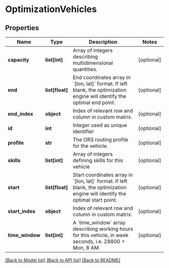 # OptimizationVehicles

## Properties
Name | Type | Description | Notes
------------ | ------------- | ------------- | -------------
**capacity** | **list[int]** | Array of integers describing multidimensional quantities.  | [optional] 
**end** | **list[float]** | End coordinates array in &#x60;[lon, lat]&#x60; format. If left blank, the optimization engine will identify the optimal end point.  | [optional] 
**end_index** | **object** | Index of relevant row and column in custom matrix.  | [optional] 
**id** | **int** | Integer used as unique identifier  | [optional] 
**profile** | **str** | The ORS routing profile for the vehicle.  | [optional] 
**skills** | **list[int]** | Array of integers defining skills for this vehicle  | [optional] 
**start** | **list[float]** | Start coordinates array in &#x60;[lon, lat]&#x60; format. If left blank, the optimization engine will identify the optimal start point.  | [optional] 
**start_index** | **object** | Index of relevant row and column in custom matrix.  | [optional] 
**time_window** | **list[int]** | A &#x60;time_window&#x60; array describing working hours for this vehicle, in week seconds, i.e. 28800 &#x3D; Mon, 8 AM.  | [optional] 

[[Back to Model list]](../README.md#documentation_for_models) [[Back to API list]](../README.md#documentation_for_api_endpoints) [[Back to README]](../README.md)

